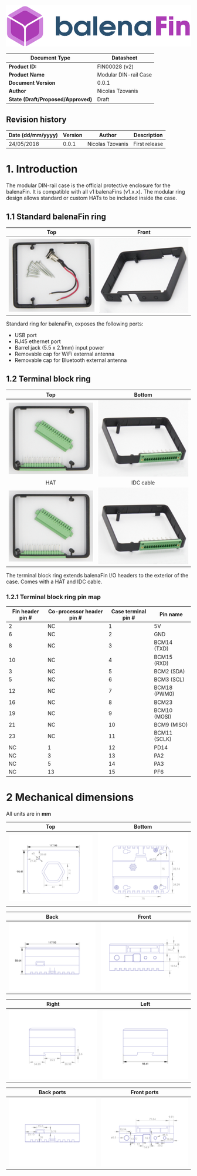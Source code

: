 <center>

![Fin logo](../../../assets/balenaFin_logo.png)

| **Document Type** | Datasheet |
| --- | --- |
| **Product ID:** | FIN00028 (v2) |
| **Product Name** | Modular DIN-rail Case |
| **Document Version** | 0.0.1 |
| **Author** | Nicolas Tzovanis |
| **State (Draft/Proposed/Approved)** | Draft |

</center>

## Revision history

<center>

| **Date (dd/mm/yyyy)** | **Version** | **Author** | **Description** |
| --- | --- | --- | --- |
| 24/05/2018 | 0.0.1 | Nicolas Tzovanis | First release |

</center>

<div class="page-break"></div>

# 1. Introduction

The modular DIN-rail case is the official protective enclosure for the balenaFin. It is compatible with all v1 balenaFins (v1.x.x). The modular ring design allows standard or custom HATs to be included inside the case. 

## 1.1 Standard balenaFin ring

| Top | Front |
| :--------------------------------------------------------: | :--------------------------------------------------------------: |
| ![Fin mapping top](pictures/standard_ring_top.jpg) | ![Fin mapping bottom](pictures/standard_ring_front.jpg) |

Standard ring for balenaFin, exposes the following ports:

- USB port
- RJ45 ethernet port
- Barrel jack (5.5 x 2.1mm) input power
- Removable cap for WiFi external antenna
- Removable cap for Bluetooth external antenna


## 1.2 Terminal block ring

| Top | Bottom |
| :--------------------------------------------------------: | :--------------------------------------------------------------: |
| ![Fin mapping top](pictures/terminal_ring_top.jpg) | ![Fin mapping bottom](pictures/terminal_ring_front.jpg) |
| HAT | IDC cable |
| ![Fin mapping top](pictures/terminal_ring_top.jpg) | ![Fin mapping bottom](pictures/terminal_ring_front.jpg) |

The terminal block ring extends balenaFin I/O headers to the exterior of the case. Comes with a HAT and IDC cable. 

### 1.2.1 Terminal block ring pin map

| **Fin header pin #** | **Co-processor header pin #** | **Case terminal pin #** | **Pin name** |
| --- | --- | --- | --- |
| 2  | NC | 1  | 5V |
| 6  | NC | 2  | GND | 
| 8  | NC | 3  | BCM14 (TXD) |
| 10 | NC | 4  | BCM15 (RXD) |
| 3  | NC | 5  | BCM2 (SDA) |
| 5  | NC | 6  | BCM3 (SCL) |
| 12 | NC | 7  | BCM18 (PWM0) |
| 16 | NC | 8  | BCM23 |
| 19 | NC | 9  | BCM10 (MOSI) |
| 21 | NC | 10 | BCM9 (MISO) |
| 23 | NC | 11 | BCM11 (SCLK) |
| NC | 1  | 12 | PD14 |
| NC | 3  | 13 | PA2 |
| NC | 5  | 14 | PA3 |
| NC | 13 | 15 | PF6 |

<div class="page-break"></div>

# 2 Mechanical dimensions

All units are in **mm**

| Top | Bottom |
| :--------------------------------------------------------: | :--------------------------------------------------------------: |
| ![Fin mapping top](dimensions/top.jpg) | ![Fin mapping bottom](dimensions/bottom.jpg) |

| Back | Front |
| :--------------------------------------------------------: | :--------------------------------------------------------------: |
| ![Fin mapping top](dimensions/back.jpg) | ![Fin mapping bottom](dimensions/front.jpg) |

<div class="page-break"></div>

| Right | Left |
| :--------------------------------------------------------: | :--------------------------------------------------------------: |
| ![Fin mapping top](dimensions/right.jpg) | ![Fin mapping bottom](dimensions/left.jpg) |

| Back ports | Front ports|
| :--------------------------------------------------------: | :--------------------------------------------------------------: |
| ![Fin mapping top](dimensions/back_ports.jpg) | ![Fin mapping bottom](dimensions/front_ports.jpg) |
